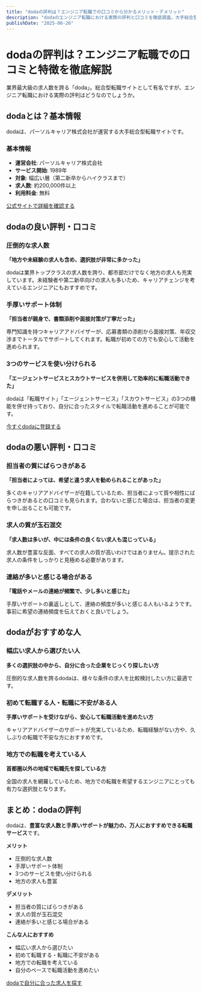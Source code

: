 ```yaml
---
title: "dodaの評判は？エンジニア転職での口コミから分かるメリット・デメリット"
description: "dodaのエンジニア転職における実際の評判と口コミを徹底調査。大手総合型転職サイトの特徴、メリット・デメリット、おすすめな人を詳しく解説します。"
publishDate: "2025-06-26"
---
```


# dodaの評判は？エンジニア転職での口コミと特徴を徹底解説

業界最大級の求人数を誇る「doda」。総合型転職サイトとして有名ですが、エンジニア転職における実際の評判はどうなのでしょうか。

## dodaとは？基本情報

dodaは、パーソルキャリア株式会社が運営する大手総合型転職サイトです。

### 基本情報
- **運営会社**: パーソルキャリア株式会社
- **サービス開始**: 1989年
- **対象**: 幅広い層（第二新卒からハイクラスまで）
- **求人数**: 約200,000件以上
- **利用料金**: 無料

[公式サイトで詳細を確認する](https://doda.jp/)

## dodaの良い評判・口コミ

### 圧倒的な求人数
**「地方や未経験の求人も含め、選択肢が非常に多かった」**

dodaは業界トップクラスの求人数を誇り、都市部だけでなく地方の求人も充実しています。未経験者や第二新卒向けの求人も多いため、キャリアチェンジを考えているエンジニアにもおすすめです。

### 手厚いサポート体制
**「担当者が親身で、書類添削や面接対策が丁寧だった」**

専門知識を持つキャリアアドバイザーが、応募書類の添削から面接対策、年収交渉までトータルでサポートしてくれます。転職が初めての方でも安心して活動を進められます。

### 3つのサービスを使い分けられる
**「エージェントサービスとスカウトサービスを併用して効率的に転職活動できた」**

dodaは「転職サイト」「エージェントサービス」「スカウトサービス」の3つの機能を併せ持っており、自分に合ったスタイルで転職活動を進めることが可能です。

[今すぐdodaに登録する](https://doda.jp/)

## dodaの悪い評判・口コミ

### 担当者の質にばらつきがある
**「担当者によっては、希望と違う求人を勧められることがあった」**

多くのキャリアアドバイザーが在籍しているため、担当者によって質や相性にばらつきがあるとの口コミも見られます。合わないと感じた場合は、担当者の変更を申し出ることも可能です。

### 求人の質が玉石混交
**「求人数は多いが、中には条件の良くない求人も混じっている」**

求人数が豊富な反面、すべての求人の質が高いわけではありません。提示された求人の条件をしっかりと見極める必要があります。

### 連絡が多いと感じる場合がある
**「電話やメールの連絡が頻繁で、少し多いと感じた」**

手厚いサポートの裏返しとして、連絡の頻度が多いと感じる人もいるようです。事前に希望の連絡頻度を伝えておくと良いでしょう。

## dodaがおすすめな人

### 幅広い求人から選びたい人
**多くの選択肢の中から、自分に合った企業をじっくり探したい方**

圧倒的な求人数を誇るdodaは、様々な条件の求人を比較検討したい方に最適です。

### 初めて転職する人・転職に不安がある人
**手厚いサポートを受けながら、安心して転職活動を進めたい方**

キャリアアドバイザーのサポートが充実しているため、転職経験がない方や、久しぶりの転職で不安な方におすすめです。

### 地方での転職を考えている人
**首都圏以外の地域で転職先を探している方**

全国の求人を網羅しているため、地方での転職を希望するエンジニアにとっても有力な選択肢となります。

## まとめ：dodaの評判

dodaは、**豊富な求人数と手厚いサポートが魅力の、万人におすすめできる転職サービス**です。

**メリット**
- 圧倒的な求人数
- 手厚いサポート体制
- 3つのサービスを使い分けられる
- 地方の求人も豊富

**デメリット**
- 担当者の質にばらつきがある
- 求人の質が玉石混交
- 連絡が多いと感じる場合がある

**こんな人におすすめ**
- 幅広い求人から選びたい
- 初めて転職する・転職に不安がある
- 地方での転職を考えている
- 自分のペースで転職活動を進めたい

[dodaで自分に合った求人を探す](https://doda.jp/)
